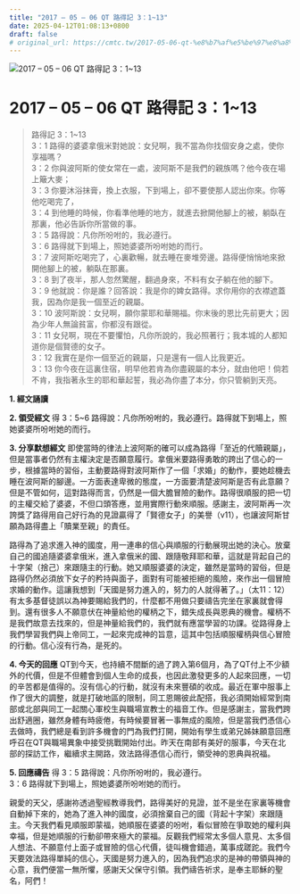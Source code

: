 ```yaml
---
title: "2017 – 05 – 06 QT 路得記 3：1~13"
date: 2025-04-12T01:08:13+0800
draft: false
# original_url: https://cmtc.tw/2017-05-06-qt-%e8%b7%af%e5%be%97%e8%a8%98-3%ef%bc%9a113
---
```


![2017 – 05 – 06 QT 路得記 3：1\~13](/images/qt.jpg   "2017 – 05 – 06 QT 路得記 3：1\~13")

# 2017 – 05 – 06 QT 路得記 3：1\~13

> 路得記 3：1\~13  
> 3：1 路得的婆婆拿俄米對她說：女兒啊，我不當為你找個安身之處，使你享福嗎？  
> 3：2 你與波阿斯的使女常在一處，波阿斯不是我們的親族嗎？他今夜在場上簸大麥；  
> 3：3 你要沐浴抹膏，換上衣服，下到場上，卻不要使那人認出你來。你等他吃喝完了，  
> 3：4 到他睡的時候，你看準他睡的地方，就進去掀開他腳上的被，躺臥在那裏，他必告訴你所當做的事。  
> 3：5 路得說：凡你所吩咐的，我必遵行。  
> 3：6 路得就下到場上，照她婆婆所吩咐她的而行。  
> 3：7 波阿斯吃喝完了，心裏歡暢，就去睡在麥堆旁邊。路得便悄悄地來掀開他腳上的被，躺臥在那裏。  
> 3：8 到了夜半，那人忽然驚醒，翻過身來，不料有女子躺在他的腳下。  
> 3：9 他就說：你是誰？回答說：我是你的婢女路得。求你用你的衣襟遮蓋我，因為你是我一個至近的親屬。  
> 3：10 波阿斯說：女兒啊，願你蒙耶和華賜福。你末後的恩比先前更大；因為少年人無論貧富，你都沒有跟從。  
> 3：11 女兒啊，現在不要懼怕，凡你所說的，我必照著行；我本城的人都知道你是個賢德的女子。  
> 3：12 我實在是你一個至近的親屬，只是還有一個人比我更近。  
> 3：13 你今夜在這裏住宿，明早他若肯為你盡親屬的本分，就由他吧！倘若不肯，我指著永生的耶和華起誓，我必為你盡了本分，你只管躺到天亮。

**1. 經文誦讀**

**2. 領受經文**
得 3：5\~6 路得說：凡你所吩咐的，我必遵行。路得就下到場上，照她婆婆所吩咐她的而行。

**3. 分享默想經文**
即使當時的律法上波阿斯的確可以成為路得「至近的代贖親屬」，但是當事者仍然有主權決定是否願意履行。拿俄米要路得勇敢的跨出了信心的一步，根據當時的習俗，主動要路得對波阿斯作了一個「求婚」的動作，要她趁機去睡在波阿斯的腳邊。一方面表達卑微的態度，一方面要清楚波阿斯是否有此意願？但是不管如何，這對路得而言，仍然是一個大膽冒險的動作。路得很順服的把一切的主權交給了婆婆，不但口頭答應，並用實際行動來順服。感謝主，波阿斯再一次誇獎了路得用自己好行為的見證贏得了「賢德女子」的美譽（v11），也讓波阿斯甘願為路得盡上「贖業至親」的責任。

路得為了追求進入神的國度，用一連串的信心與順服的行動展現出她的決心。放棄自己的國追隨婆婆拿俄米，進入拿俄米的國、跟隨敬拜耶和華，這就是背起自己的十字架（捨己）來跟隨主的行動。她又順服婆婆的決定，雖然是當時的習俗，但是路得仍然必須放下女子的矜持與面子，面對有可能被拒絕的風險，來作出一個冒險求婚的動作。這讓我想到「天國是努力進入的，努力的人就得著了。」（太11：12）有太多基督徒誤以為神要賜給我們的，什麼都不用做只要禱告完坐在家裏就會得到。還有很多人不願意伏在神量給他的權柄之下，錯失成長與恩典的機會。權柄不是我們故意去找來的，但是神量給我們的，我們就有應當學習的功課。從路得身上我們學習我們與上帝同工，一起來完成神的旨意，這其中包括順服權柄與信心冒險的行動。信心沒有行為，是死的。

**4. 今天的回應**
QT到今天，也持續不間斷的過了跨入第6個月，為了QT付上不少額外的代價，但是不但體會到個人生命的成長，也因此激發更多的人起來回應，一切的辛苦都是值得的。沒有信心的行動，就沒有未來豐碩的收成。最近在軍中服事上作了很大的調整，就是打破地區的限制，同工恩賜彼此配搭，我必須開始經常到南部或北部與同工一起關心軍校生與職場宣教士的福音工作。但是感謝主，當我們跨出舒適圈，雖然身體有時疲倦，有時候要冒著一事無成的風險，但是當我們憑信心去做時，我們總是看到許多機會的門為我們打開，開始有學生或弟兄姊妹願意回應呼召在QT與職場異象中接受挑戰開始付出。昨天在南部有美好的服事，今天在北部的探訪工作，繼續求主開路，效法路得憑信心而行，領受神的恩典與祝福。

**5. 回應禱告**
得 3：5 路得說：凡你所吩咐的，我必遵行。  
3：6 路得就下到場上，照她婆婆所吩咐她的而行。

親愛的天父，感謝祢透過聖經教導我們，路得美好的見證，並不是坐在家裏等機會自動掉下來的，她為了進入神的國度，必須捨棄自己的國（背起十字架）來跟隨主。今天我們看見順服即蒙福，她順服在婆婆的吩咐，看似冒險在爭取她的權利與幸福，但是她順服的行動卻帶來極大的蒙福。反觀我們經常太多個人意見、太多個人想法、不願意付上面子或冒險的信心代價，徒叫機會錯過，萬事成蹉跎。我們今天要效法路得單純的信心，天國是努力進入的，因為我們追求的是神的帶領與神的心意，我們便當一無所懼，感謝天父保守引領。我們禱告祈求，是奉主耶穌的聖名，阿們！
